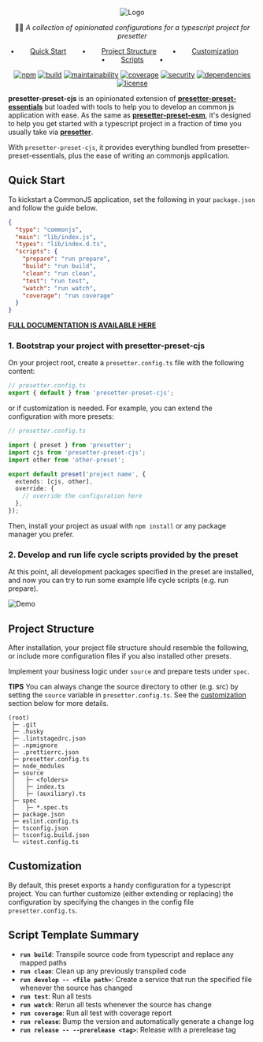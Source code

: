 <div align="center">

![Logo](https://github.com/alvis/presetter/raw/master/assets/logo.svg)

🏄🏻 _A collection of opinionated configurations for a typescript project for presetter_

•   [Quick Start](#quick-start)   •   [Project Structure](#project-structure)   •   [Customization](#customization)   •   [Scripts](#script-template-summary)   •

[![npm](https://img.shields.io/npm/v/presetter-preset-cjs?style=flat-square)](https://github.com/alvis/presetter/releases)
[![build](https://img.shields.io/github/actions/workflow/status/alvis/presetter/test.yaml?branch=master&style=flat-square)](https://github.com/alvis/presetter/actions)
[![maintainability](https://img.shields.io/codeclimate/maintainability/alvis/presetter?style=flat-square)](https://codeclimate.com/github/alvis/presetter/maintainability)
[![coverage](https://img.shields.io/codeclimate/coverage/alvis/presetter?style=flat-square)](https://codeclimate.com/github/alvis/presetter/test_coverage)
[![security](https://img.shields.io/snyk/vulnerabilities/github/alvis/presetter/packages/preset-esm/package.json.svg?style=flat-square)](https://snyk.io/test/github/alvis/presetter?targetFile=packages/preset-esm/package.json&style=flat-square)
[![dependencies](https://img.shields.io/librariesio/release/npm/presetter-preset-cjs?style=flat-square)](https://libraries.io/npm/presetter-preset-cjs)
[![license](https://img.shields.io/github/license/alvis/presetter.svg?style=flat-square)](https://github.com/alvis/presetter/blob/master/LICENSE)

</div>

**presetter-preset-cjs** is an opinionated extension of [**presetter-preset-essentials**](https://github.com/alvis/presetter/tree/master/packages/preset-essentials) but loaded with tools to help you to develop an common js application with ease. As the same as [**presetter-preset-esm**](https://github.com/alvis/presetter/tree/master/packages/preset-esm), it's designed to help you get started with a typescript project in a fraction of time you usually take via [**presetter**](https://github.com/alvis/presetter).

With `presetter-preset-cjs`, it provides everything bundled from presetter-preset-essentials, plus the ease of writing an commonjs application.

## Quick Start

To kickstart a CommonJS application, set the following in your `package.json` and follow the guide below.

```json
{
  "type": "commonjs",
  "main": "lib/index.js",
  "types": "lib/index.d.ts",
  "scripts": {
    "prepare": "run prepare",
    "build": "run build",
    "clean": "run clean",
    "test": "run test",
    "watch": "run watch",
    "coverage": "run coverage"
  }
}
```

[**FULL DOCUMENTATION IS AVAILABLE HERE**](https://github.com/alvis/presetter/blob/master/README.md)

### 1. Bootstrap your project with presetter-preset-cjs

On your project root, create a `presetter.config.ts` file with the following content:

```typescript
// presetter.config.ts
export { default } from 'presetter-preset-cjs';
```

or if customization is needed. For example, you can extend the configuration with more presets:

```typescript
// presetter.config.ts

import { preset } from 'presetter';
import cjs from 'presetter-preset-cjs';
import other from 'other-preset';

export default preset('project name', {
  extends: [cjs, other],
  override: {
    // override the configuration here
  },
});
```

Then, install your project as usual with `npm install` or any package manager you prefer.

### 2. Develop and run life cycle scripts provided by the preset

At this point, all development packages specified in the preset are installed,
and now you can try to run some example life cycle scripts (e.g. run prepare).

![Demo](https://raw.githubusercontent.com/alvis/presetter/master/assets/demo.gif)

## Project Structure

After installation, your project file structure should resemble the following, or include more configuration files if you also installed other presets.

Implement your business logic under `source` and prepare tests under `spec`.

**TIPS** You can always change the source directory to other (e.g. src) by setting the `source` variable in `presetter.config.ts`. See the [customization](https://github.com/alvis/presetter/blob/master/packages/preset-essentials#customization) section below for more details.

```plain
(root)
 ├─ .git
 ├─ .husky
 ├─ .lintstagedrc.json
 ├─ .npmignore
 ├─ .prettierrc.json
 ├─ presetter.config.ts
 ├─ node_modules
 ├─ source
 │   ├─ <folders>
 │   ├─ index.ts
 │   ├─ (auxiliary).ts
 ├─ spec
 │   ├─ *.spec.ts
 ├─ package.json
 ├─ eslint.config.ts
 ├─ tsconfig.json
 ├─ tsconfig.build.json
 └─ vitest.config.ts
```

## Customization

By default, this preset exports a handy configuration for a typescript project.
You can further customize (either extending or replacing) the configuration by specifying the changes in the config file `presetter.config.ts`.

## Script Template Summary

- **`run build`**: Transpile source code from typescript and replace any mapped paths
- **`run clean`**: Clean up any previously transpiled code
- **`run develop -- <file path>`**: Create a service that run the specified file whenever the source has changed
- **`run test`**: Run all tests
- **`run watch`**: Rerun all tests whenever the source has change
- **`run coverage`**: Run all test with coverage report
- **`run release`**: Bump the version and automatically generate a change log
- **`run release -- --prerelease <tag>`**: Release with a prerelease tag
